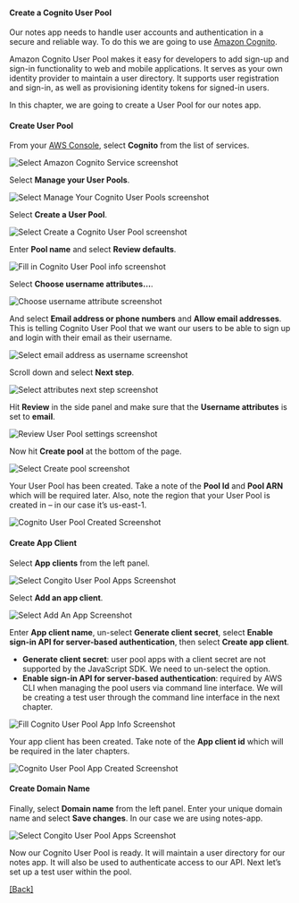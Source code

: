 #### **Create a Cognito User Pool**
Our notes app needs to handle user accounts and authentication in a secure and reliable way. To do this we are going to use [Amazon Cognito](https://aws.amazon.com/cognito/).

Amazon Cognito User Pool makes it easy for developers to add sign-up and sign-in functionality to web and mobile applications. It serves as your own identity provider to maintain a user directory. It supports user registration and sign-in, as well as provisioning identity tokens for signed-in users.

In this chapter, we are going to create a User Pool for our notes app.

#### **Create User Pool**
From your [AWS Console](https://console.aws.amazon.com/), select **Cognito** from the list of services.

![Select Amazon Cognito Service screenshot](https://d33wubrfki0l68.cloudfront.net/f6286d9a9aee2103eeb1057c73dd2ee8225682a4/f883c/assets/cognito-user-pool/select-cognito-service.png)

Select **Manage your User Pools**.

![Select Manage Your Cognito User Pools screenshot](https://d33wubrfki0l68.cloudfront.net/086ef76cfd1dd6fe369d8e0918596202207ff3e8/f22cc/assets/cognito-user-pool/select-manage-your-user-pools.png)

Select **Create a User Pool**.

![Select Create a Cognito User Pool screenshot](https://d33wubrfki0l68.cloudfront.net/2f4bb8739c4c773c23226e62ce67966846569a0c/21238/assets/cognito-user-pool/select-create-a-user-pool.png)

Enter **Pool name** and select **Review defaults**.

![Fill in Cognito User Pool info screenshot](https://d33wubrfki0l68.cloudfront.net/7ba5ccf86c5394cde2ffdf6d53cc59823933e807/61267/assets/cognito-user-pool/fill-in-user-pool-info.png)

Select **Choose username attributes…**.

![Choose username attribute screenshot](https://d33wubrfki0l68.cloudfront.net/740b1cf31518f4407f9b00a0e055a9625a9cd30f/3964e/assets/cognito-user-pool/choose-username-attributes.png)

And select **Email address or phone numbers** and **Allow email addresses**. This is telling Cognito User Pool that we want our users to be able to sign up and login with their email as their username.

![Select email address as username screenshot](https://d33wubrfki0l68.cloudfront.net/b29f8be3f349426a19c455479d41696af788666e/08089/assets/cognito-user-pool/select-email-address-as-username.png)

Scroll down and select **Next step**.

![Select attributes next step screenshot](https://d33wubrfki0l68.cloudfront.net/1a7b8e2f2268d283c42fd8f5034598771d88c965/b9290/assets/cognito-user-pool/select-next-step-attributes.png)

Hit **Review** in the side panel and make sure that the **Username attributes** is set to **email**.

![Review User Pool settings screenshot](https://d33wubrfki0l68.cloudfront.net/053694b76cd7fffc56d38f8331cbd9404085d314/d0328/assets/cognito-user-pool/review-user-pool-settings.png)

Now hit **Create pool** at the bottom of the page.

![Select Create pool screenshot](https://d33wubrfki0l68.cloudfront.net/1f82c4f88252f824b6897ff7f93ff76e2e3912d6/b9440/assets/cognito-user-pool/select-create-pool.png)

Your User Pool has been created. Take a note of the **Pool Id** and **Pool ARN** which will be required later. Also, note the region that your User Pool is created in – in our case it’s us-east-1.

![Cognito User Pool Created Screenshot](https://d33wubrfki0l68.cloudfront.net/4dd6c9be158e7509f582d8cd97bdd56e4cfe2092/2c651/assets/cognito-user-pool/user-pool-created.png)

#### **Create App Client**
Select **App clients** from the left panel.

![Select Congito User Pool Apps Screenshot](https://d33wubrfki0l68.cloudfront.net/91c6b75942409a7bbde32bd5314f957bc9b32625/efc30/assets/cognito-user-pool/select-user-pool-apps.png)

Select **Add an app client**.

![Select Add An App Screenshot](https://d33wubrfki0l68.cloudfront.net/e43fd93b27e21a6f4675ff87c7bc13912cf4fab7/5b6d5/assets/cognito-user-pool/select-add-an-app.png)

Enter **App client name**, un-select **Generate client secret**, select **Enable sign-in API for server-based authentication**, then select **Create app client**.

* **Generate client secret**: user pool apps with a client secret are not supported by the JavaScript SDK. We need to un-select the option.  
* **Enable sign-in API for server-based authentication**: required by AWS CLI when managing the pool users via command line interface. We will be creating a test user through the command line interface in the next chapter.

![Fill Cognito User Pool App Info Screenshot](https://d33wubrfki0l68.cloudfront.net/6b0693fcdc6de18815df557c8df7cccb10647a8b/60735/assets/cognito-user-pool/fill-user-pool-app-info.png)

Your app client has been created. Take note of the **App client id** which will be required in the later chapters.

![Cognito User Pool App Created Screenshot](https://d33wubrfki0l68.cloudfront.net/1f10ab9dd391d3f7cb8da86de813b13014db2cf1/748be/assets/cognito-user-pool/user-pool-app-created.png)

#### **Create Domain Name**
Finally, select **Domain name** from the left panel. Enter your unique domain name and select **Save changes**. In our case we are using notes-app.

![Select Congito User Pool Apps Screenshot](https://d33wubrfki0l68.cloudfront.net/ab758c07dc2efa0c0ac75bed3e80b9b41bd8341f/02a1e/assets/cognito-user-pool/user-pool-domain-name.png)

Now our Cognito User Pool is ready. It will maintain a user directory for our notes app. It will also be used to authenticate access to our API. Next let’s set up a test user within the pool.


[[Back]](https://github.com/eksant/serverless-react-aws)
